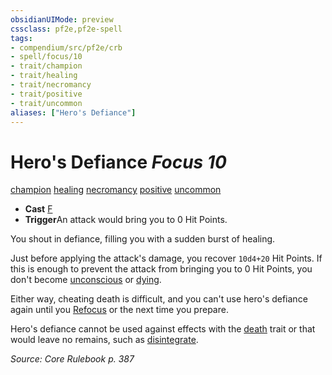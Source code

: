 ```yaml
---
obsidianUIMode: preview
cssclass: pf2e,pf2e-spell
tags:
- compendium/src/pf2e/crb
- spell/focus/10
- trait/champion
- trait/healing
- trait/necromancy
- trait/positive
- trait/uncommon
aliases: ["Hero's Defiance"]
---
```

# Hero's Defiance *Focus 10*   
[champion](../../rules/traits/champion.md)  [healing](../../rules/traits/healing.md)  [necromancy](../../rules/traits/necromancy.md)  [positive](../../rules/traits/positive.md)  [uncommon](../../rules/traits/uncommon.md)  

- **Cast** [F](../../rules/core-rulebook/chapter-9-playing-the-game.md#Actions "Free Action") 
- **Trigger**An attack would bring you to 0 Hit Points.

You shout in defiance, filling you with a sudden burst of healing.

Just before applying the attack's damage, you recover `10d4+20` Hit Points. If this is enough to prevent the attack from bringing you to 0 Hit Points, you don't become [unconscious](../../rules/conditions.md#Unconscious) or [dying](../../rules/conditions.md#Dying).

Either way, cheating death is difficult, and you can't use hero's defiance again until you [Refocus](../../rules/actions/refocus.md) or the next time you prepare.

Hero's defiance cannot be used against effects with the [death](../../rules/traits/death.md) trait or that would leave no remains, such as [disintegrate](disintegrate.md).

*Source: Core Rulebook p. 387*
